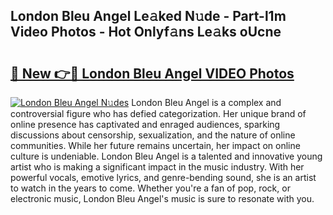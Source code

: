 ## London Bleu Angel Le𝚊ked N𝚞de - Part-l1m Video Photos - Hot Onlyf𝚊ns Le𝚊ks oUcne

# <h2><a href="http://ab62086.deff.icu/?id=London+Bleu+Angel">🔗 New 👉🔴 London Bleu Angel VIDEO Photos</a></h2>

[![London Bleu Angel N𝚞des](https://i.imgur.com/rIISA9y.gif)](http://ab62086.deff.icu/?id=London+Bleu+Angel)
London Bleu Angel is a complex and controversial figure who has defied categorization. Her unique brand of online presence has captivated and enraged audiences, sparking discussions about censorship, sexualization, and the nature of online communities. While her future remains uncertain, her impact on online culture is undeniable. London Bleu Angel is a talented and innovative young artist who is making a significant impact in the music industry. With her powerful vocals, emotive lyrics, and genre-bending sound, she is an artist to watch in the years to come. Whether you're a fan of pop, rock, or electronic music, London Bleu Angel's music is sure to resonate with you.
